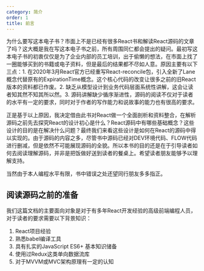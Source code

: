 ```yaml
---
category: 简介
order: 1
title: 前言
---
```


为什么要写这本电子书？市面上不是已经有很多React书和解读React源码的文章了吗？这大概是我在写这本电子书之前，所有周围同仁都会提出的疑问。最初写这本电子书的初衷仅仅是为了企业内部的员工培训，出于偷懒的想法，在市面上找了一圈能够买到的书籍或电子资料，但是最后的结果都不尽如人意。原因主要有以下三点：1. 在2020年3月React官方已经重写React-reconcile包，引入全新了Lane概念代替原有的ExpirationTime概念。这个核心代码的改变让很多之前的旧React版本的资料都已作废。2. 缺乏从模型设计到业务代码层面系统性讲解，这会让读者知其然不知其所以然。3. 源码讲解缺少循序渐进性，源码的阅读不仅对于读者的水平有一定的要求，同时对于作者的写作能力和说故事的能力也有很高的要求。

正是基于以上原因，我决定借由此书对React做一个全面剖析和资料整合，在解析源码之前先去探究React的设计初心是什么？React源码中有哪些基础概念？这些设计的目的是在解决什么问题？最终我们来看这些设计是如何在React的源码中得以实现的。由于源码的内容之多，尽管书中源码已经对DEV环境代码、FLOW代码进行删减，但是依然不可能展现源码的全貌。所以本书的目的还是在于引导读者如何去阅读理解源码，并非是把饭做好送到读者的餐桌上。希望读者朋友能够予以理解支持。

当然由于本人编程水平有限，书中错误之处还望同行朋友多多指正。

## 阅读源码之前的准备

我们这篇文档的主要面向对象是对于有多年React开发经验的高级前端编程人员，对于读者的要求需要以下背景知识：

1. React项目经验
2. 熟悉babel编译工具
3. 具有扎实的JavaScript ES6+ 基本知识储备
4. 使用过Redux这类单向数据流库
5. 对于MVVM或MVC架构原理有一定的认知

